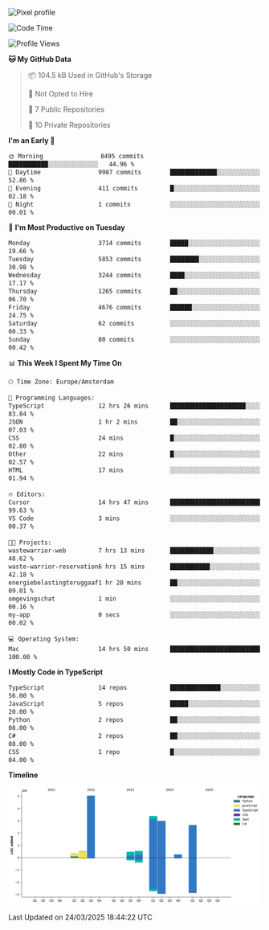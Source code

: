 ![Pixel profile](https://pixel-profile.vercel.app/api/github-stats?username=Atchferox&screen_effect=true&theme=rainbow
)


<!--START_SECTION:waka-->
![Code Time](http://img.shields.io/badge/Code%20Time-606%20hrs%2058%20mins-blue)

![Profile Views](http://img.shields.io/badge/Profile%20Views-0-blue)

**🐱 My GitHub Data** 

> 📦 104.5 kB Used in GitHub's Storage 
 > 
> 🚫 Not Opted to Hire
 > 
> 📜 7 Public Repositories 
 > 
> 🔑 10 Private Repositories 
 > 
**I'm an Early 🐤** 

```text
🌞 Morning                8495 commits        ███████████░░░░░░░░░░░░░░   44.96 % 
🌆 Daytime                9987 commits        █████████████░░░░░░░░░░░░   52.86 % 
🌃 Evening                411 commits         █░░░░░░░░░░░░░░░░░░░░░░░░   02.18 % 
🌙 Night                  1 commits           ░░░░░░░░░░░░░░░░░░░░░░░░░   00.01 % 
```
📅 **I'm Most Productive on Tuesday** 

```text
Monday                   3714 commits        █████░░░░░░░░░░░░░░░░░░░░   19.66 % 
Tuesday                  5853 commits        ████████░░░░░░░░░░░░░░░░░   30.98 % 
Wednesday                3244 commits        ████░░░░░░░░░░░░░░░░░░░░░   17.17 % 
Thursday                 1265 commits        ██░░░░░░░░░░░░░░░░░░░░░░░   06.70 % 
Friday                   4676 commits        ██████░░░░░░░░░░░░░░░░░░░   24.75 % 
Saturday                 62 commits          ░░░░░░░░░░░░░░░░░░░░░░░░░   00.33 % 
Sunday                   80 commits          ░░░░░░░░░░░░░░░░░░░░░░░░░   00.42 % 
```


📊 **This Week I Spent My Time On** 

```text
🕑︎ Time Zone: Europe/Amsterdam

💬 Programming Languages: 
TypeScript               12 hrs 26 mins      █████████████████████░░░░   83.84 % 
JSON                     1 hr 2 mins         ██░░░░░░░░░░░░░░░░░░░░░░░   07.03 % 
CSS                      24 mins             █░░░░░░░░░░░░░░░░░░░░░░░░   02.80 % 
Other                    22 mins             █░░░░░░░░░░░░░░░░░░░░░░░░   02.57 % 
HTML                     17 mins             ░░░░░░░░░░░░░░░░░░░░░░░░░   01.94 % 

🔥 Editors: 
Cursor                   14 hrs 47 mins      █████████████████████████   99.63 % 
VS Code                  3 mins              ░░░░░░░░░░░░░░░░░░░░░░░░░   00.37 % 

🐱‍💻 Projects: 
wastewarrior-web         7 hrs 13 mins       ████████████░░░░░░░░░░░░░   48.62 % 
waste-warrior-reservation6 hrs 15 mins       ███████████░░░░░░░░░░░░░░   42.18 % 
energiebelastingteruggaaf1 hr 20 mins        ██░░░░░░░░░░░░░░░░░░░░░░░   09.01 % 
omgevingschat            1 min               ░░░░░░░░░░░░░░░░░░░░░░░░░   00.16 % 
my-app                   0 secs              ░░░░░░░░░░░░░░░░░░░░░░░░░   00.02 % 

💻 Operating System: 
Mac                      14 hrs 50 mins      █████████████████████████   100.00 % 
```

**I Mostly Code in TypeScript** 

```text
TypeScript               14 repos            ██████████████░░░░░░░░░░░   56.00 % 
JavaScript               5 repos             █████░░░░░░░░░░░░░░░░░░░░   20.00 % 
Python                   2 repos             ██░░░░░░░░░░░░░░░░░░░░░░░   08.00 % 
C#                       2 repos             ██░░░░░░░░░░░░░░░░░░░░░░░   08.00 % 
CSS                      1 repo              █░░░░░░░░░░░░░░░░░░░░░░░░   04.00 % 
```



**Timeline**

![Lines of Code chart](https://raw.githubusercontent.com/Atchferox/Atchferox/main/assets/bar_graph.png)


 Last Updated on 24/03/2025 18:44:22 UTC
<!--END_SECTION:waka-->
